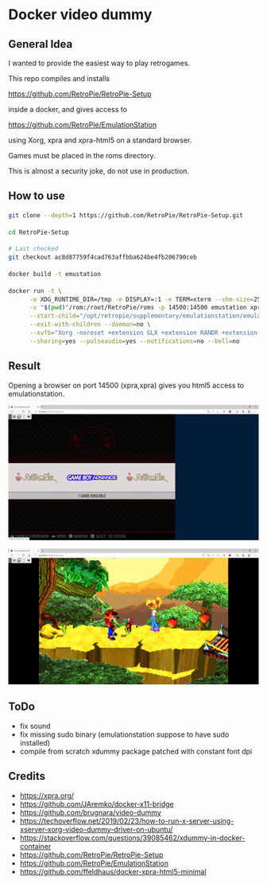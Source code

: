 Docker video dummy
==================

## General Idea

I wanted to provide the easiest way to play retrogames.

This repo compiles and installs

https://github.com/RetroPie/RetroPie-Setup

inside a docker, and gives access to 

https://github.com/RetroPie/EmulationStation

using Xorg, xpra and xpra-html5 on a standard browser.

Games must be placed in the roms directory. 

This is almost a security joke, do not use in production.

## How to use

```bash
git clone --depth=1 https://github.com/RetroPie/RetroPie-Setup.git

cd RetroPie-Setup

# Last checked
git checkout ac8d87759f4cad763affbba624be4fb206790ceb

docker build -t emustation 

docker run -t \
      -e XDG_RUNTIME_DIR=/tmp -e DISPLAY=:1 -e TERM=xterm --shm-size=256m \
      -v "$(pwd)"/rom:/root/RetroPie/roms -p 14500:14500 emustation xpra start --bind-tcp=0.0.0.0:10000 --html=on \
      --start-child="/opt/retropie/supplementary/emulationstation/emulationstation --resolution 1024 768" \
      --exit-with-children --daemon=no \
      --xvfb="Xorg -noreset +extension GLX +extension RANDR +extension RENDER -logfile ./xdummy.log -config /etc/X11/xorg.conf" \
      --sharing=yes --pulseaudio=yes --notifications=no --bell=no

```

## Result

Opening a browser on port 14500 (xpra,xpra) gives you html5 access to emulationstation.

![Emulationstation menu](/screenshot/emulationstation.PNG?raw=true "Emulationstation menu")

![Crash Bandicot GBA version](/screenshot/crash_bandicot_gba.PNG?raw=true "Crash Bandicot GameBoyAdvanced version")

## ToDo
- fix sound
- fix missing sudo binary (emulationstation suppose to have sudo installed)
- compile from scratch xdummy package patched with constant font dpi

## Credits
- https://xpra.org/
- https://github.com/JAremko/docker-x11-bridge
- https://github.com/brugnara/video-dummy
- https://techoverflow.net/2019/02/23/how-to-run-x-server-using-xserver-xorg-video-dummy-driver-on-ubuntu/
- https://stackoverflow.com/questions/39085462/xdummy-in-docker-container
- https://github.com/RetroPie/RetroPie-Setup
- https://github.com/RetroPie/EmulationStation
- https://github.com/ffeldhaus/docker-xpra-html5-minimal

